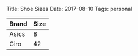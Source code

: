 Title: Shoe Sizes 
Date: 2017-08-10
Tags: personal 

| Brand | Size |
|-------|------|
| Asics | 8    |
| Giro  | 42   |

